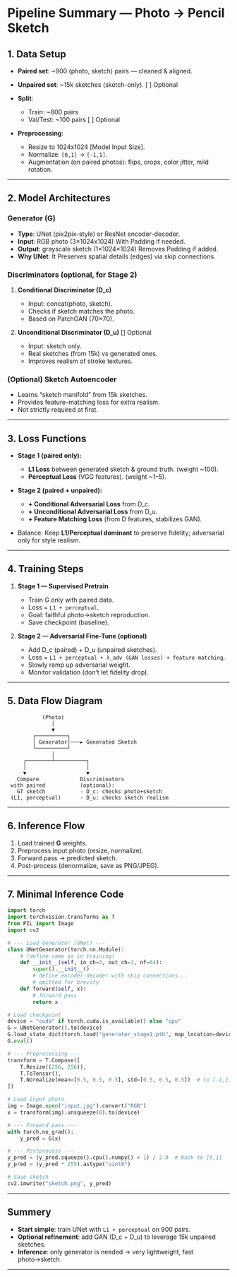 # **Pipeline Summary — Photo → Pencil Sketch**

## 1. **Data Setup**

* **Paired set**: \~900 (photo, sketch) pairs — cleaned & aligned.
* **Unpaired set**: \~15k sketches (sketch-only). [ ] Optional
* **Split**:

  * Train: \~800 pairs
  * Val/Test: \~100 pairs [ ] Optional
* **Preprocessing**:

  * Resize to 1024x1024 [Model Input Size].
  * Normalize: `[0,1]` → `[-1,1]`.
  * Augmentation (on paired photos): flips, crops, color jitter, mild rotation.

---

## 2. **Model Architectures**

### Generator (**G**)

* **Type**: UNet (pix2pix-style) or ResNet encoder-decoder.
* **Input**: RGB photo (3×1024x1024) With Padding if needed.
* **Output**: grayscale sketch (1×1024×1024) Removes Padding if added.
* **Why UNet**: It Preserves spatial details (edges) via skip connections.

### Discriminators (**optional, for Stage 2**)

1. **Conditional Discriminator (D\_c)**

   * Input: concat(photo, sketch).
   * Checks if sketch matches the photo.
   * Based on PatchGAN (70×70).

2. **Unconditional Discriminator (D\_u)** [] Optional

   * Input: sketch only.
   * Real sketches (from 15k) vs generated ones.
   * Improves realism of stroke textures.

### (Optional) **Sketch Autoencoder**

* Learns “sketch manifold” from 15k sketches.
* Provides feature-matching loss for extra realism.
* Not strictly required at first.

---

## 3. **Loss Functions**

* **Stage 1 (paired only):**

  * **L1 Loss** between generated sketch & ground truth. (weight \~100).
  * **Perceptual Loss** (VGG features). (weight \~1–5).
* **Stage 2 (paired + unpaired):**

  * **+ Conditional Adversarial Loss** from D\_c.
  * **+ Unconditional Adversarial Loss** from D\_u.
  * **+ Feature Matching Loss** (from D features, stabilizes GAN).
* Balance: Keep **L1/Perceptual dominant** to preserve fidelity; adversarial only for style realism.

---

## 4. **Training Steps**

1. **Stage 1 — Supervised Pretrain**

   * Train G only with paired data.
   * Loss = `L1 + perceptual`.
   * Goal: faithful photo→sketch reproduction.
   * Save checkpoint (baseline).

2. **Stage 2 — Adversarial Fine-Tune (optional)**

   * Add D\_c (paired) + D\_u (unpaired sketches).
   * Loss = `L1 + perceptual + λ_adv (GAN losses) + feature matching`.
   * Slowly ramp up adversarial weight.
   * Monitor validation (don’t let fidelity drop).

---

## 5. **Data Flow Diagram**

```
           (Photo)
              │
              ▼
        ┌──────────┐
        │ Generator│───► Generated Sketch
        └──────────┘
              │
     ┌────────┴──────────┐
     │                   │
     ▼                   ▼
   Compare             Discriminators
 with paired           (optional):
   GT sketch           - D_c: checks photo+sketch
 (L1, perceptual)      - D_u: checks sketch realism
```

---

## 6. **Inference Flow**

1. Load trained **G** weights.
2. Preprocess input photo (resize, normalize).
3. Forward pass → predicted sketch.
4. Post-process (denormalize, save as PNG/JPEG).

---

## 7. **Minimal Inference Code**

```python
import torch
import torchvision.transforms as T
from PIL import Image
import cv2

# --- Load Generator (UNet) ---
class UNetGenerator(torch.nn.Module):
    # (define same as in training)
    def __init__(self, in_ch=3, out_ch=1, nf=64):
        super().__init__()
        # define encoder-decoder with skip connections...
        # omitted for brevity
    def forward(self, x):
        # forward pass
        return x

# Load checkpoint
device = "cuda" if torch.cuda.is_available() else "cpu"
G = UNetGenerator().to(device)
G.load_state_dict(torch.load("generator_stage1.pth", map_location=device))
G.eval()

# --- Preprocessing ---
transform = T.Compose([
    T.Resize((256, 256)),
    T.ToTensor(),
    T.Normalize(mean=[0.5, 0.5, 0.5], std=[0.5, 0.5, 0.5])  # to [-1,1]
])

# Load input photo
img = Image.open("input.jpg").convert("RGB")
x = transform(img).unsqueeze(0).to(device)

# --- Forward pass ---
with torch.no_grad():
    y_pred = G(x)

# --- Postprocess ---
y_pred = (y_pred.squeeze().cpu().numpy() + 1) / 2.0  # back to [0,1]
y_pred = (y_pred * 255).astype("uint8")

# Save sketch
cv2.imwrite("sketch.png", y_pred)
```

---

## Summery

* **Start simple**: train UNet with `L1 + perceptual` on 900 pairs.
* **Optional refinement**: add GAN (D\_c + D\_u) to leverage 15k unpaired sketches.
* **Inference**: only generator is needed → very lightweight, fast photo→sketch.

---
